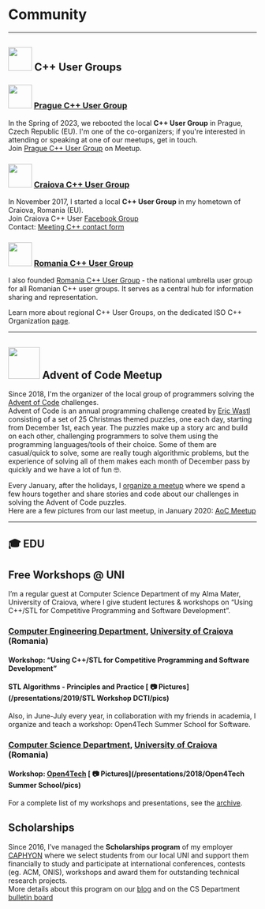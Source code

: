 # Community

---

## <img src="https://isocpp.org/files/img/cpp_logo.png" height="48"> C++ User Groups

### <img src="https://ciura.ro/img/praguecpp.png" height="48"> [Prague C++ User Group](https://www.meetup.com/prague-cpp/)  

In the Spring of 2023, we rebooted the local **C++ User Group** in Prague, Czech Republic (EU). I'm one of the co-organizers; if you're interested in attending or speaking at one of our meetups, get in touch.   
Join [Prague C++ User Group](https://www.meetup.com/prague-cpp/) on Meetup.  

### <img src="https://ciura.ro/img/craiovacpp.jpg" height="48"> [Craiova C++ User Group](https://www.facebook.com/groups/craiovacpp/)  

In November 2017, I started a local **C++ User Group** in my hometown of Craiova, Romania (EU).  
Join Craiova C++ User [Facebook Group](https://www.facebook.com/groups/craiovacpp/)  
Contact: [Meeting C++ contact form](https://meetingcpp.com/mcpp/usergroups/kontaktusergroups.php) 

### <img src="https://ciura.ro/img/rocpp.png" height="48"> [Romania C++ User Group](https://www.facebook.com/rocpp/)  

I also founded [Romania C++ User Group](https://www.facebook.com/rocpp/) - the national umbrella user group for all Romanian C++ user groups. It serves as a central hub for information sharing and representation.

Learn more about regional C++ User Groups, on the dedicated ISO C++ Organization [page](https://isocpp.org/wiki/faq/user-groups-worldwide#user-groups-romainia).  

---

## <img src="https://ciura.ro/img/aoc.png" height="64"> Advent of Code Meetup

Since 2018, I'm the organizer of the local group of programmers solving the [Advent of Code](https://adventofcode.com/) challenges.  
Advent of Code is an annual programming challenge created by [Eric Wastl](https://twitter.com/ericwastl) consisting of a set of 25 Christmas themed puzzles, one each day, starting from December 1st, each year. The puzzles make up a story arc and build on each other, challenging programmers to solve them using the programming languages/tools of their choice. Some of them are casual/quick to solve, some are really tough algorithmic problems, but the experience of solving all of them makes each month of December pass by quickly and we have a lot of fun 🤓.   
  
Every January, after the holidays, I [organize a meetup](https://www.caphyon.ro/advent-of-code-2019-meetup.html) where we spend a few hours together and share stories and code about our challenges in solving the Advent of Code puzzles.  
Here are a few pictures from our last meetup, in January 2020: [AoC Meetup](https://ciura.ro/presentations/2020/Meetups/Advent%20of%20Code/)

---

## 🎓 EDU

## Free Workshops @ UNI

I’m a regular guest at Computer Science Department of my Alma Mater, University of Craiova, where I give student lectures & workshops on “Using C++/STL for Competitive Programming and Software Development”. 

### [Computer Engineering Department](http://ace.ucv.ro), [University of Craiova](http://www.ucv.ro) (Romania) 

#### Workshop: “Using C++/STL for Competitive Programming and Software Development”
#### STL Algorithms - Principles and Practice [ 📷 Pictures](/presentations/2019/STL Workshop DCTI/pics)  

Also, in June-July every year, in collaboration with my friends in academia, I organize and teach a workshop: Open4Tech Summer School for Software.

### [Computer Science Department](http://inf.ucv.ro), [University of Craiova](http://www.ucv.ro) (Romania) 
#### Workshop: [Open4Tech](http://inf.ucv.ro/~summer-school/) [ 📷 Pictures](/presentations/2018/Open4Tech Summer School/pics)  

For a complete list of my workshops and presentations, see the [archive](/presentations/list.html).  

## Scholarships

Since 2016, I’ve managed the **Scholarships program** of my employer [CAPHYON](https://www.caphyon.com) where we select students from our local UNI and support them financially to study and participate at international conferences, contests (eg. ACM, ONIS), workshops and award them for outstanding technical research projects.  
More details about this program on our [blog](https://www.caphyon.ro/burse-private.html) and on the CS Department [bulletin board](http://stud.inf.ucv.ro/2019/04/festivitate-de-premiere-studenti-informaticieni-de-exceptie-2019/)  
